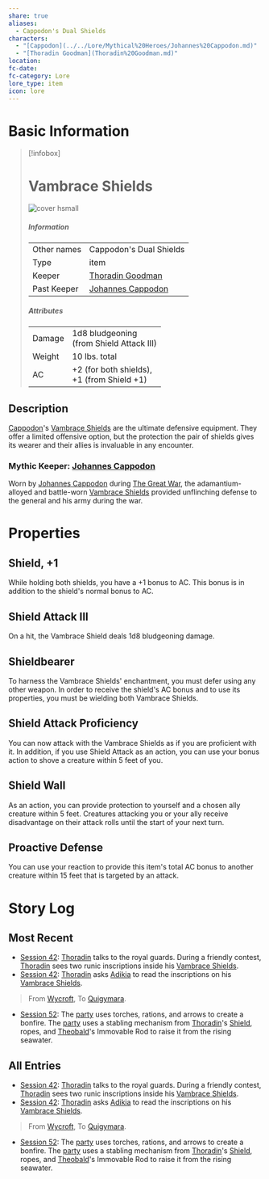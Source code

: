 ```yaml
---
share: true
aliases:
  - Cappodon's Dual Shields
characters:
  - "[Cappodon](../../Lore/Mythical%20Heroes/Johannes%20Cappodon.md)"
  - "[Thoradin Goodman](Thoradin%20Goodman.md)"
location: 
fc-date: 
fc-category: Lore
lore_type: item
icon: lore
---
```

# Basic Information
> [!infobox]
> # Vambrace Shields
> ![cover hsmall](../../zzz_attachments/Cappodon's%20Vambrace%20Shields.png)
> ##### Information
> |   |  |
> | ---- | ---- |
> | Other names | Cappodon's Dual Shields|
> | Type|item|
> |Keeper| [Thoradin Goodman](../../PCs/Thoradin%20Goodman.md)|
> |Past Keeper| [Johannes Cappodon](../../Lore/Mythical%20Heroes/Johannes%20Cappodon.md)|
> ##### Attributes
> |   |  |
> | ---- | ---- |
> |Damage| 1d8 bludgeoning<br>(from Shield Attack III)
> |Weight| 10 lbs. total|
> |AC| +2 (for both shields),<br>+1 (from Shield +1)|
## Description
[Cappodon](../../Lore/Mythical%20Heroes/Johannes%20Cappodon.md)'s [Vambrace Shields](Vambrace%20Shields.md) are the ultimate defensive equipment. They offer a limited offensive option, but the protection the pair of shields gives its wearer and their allies is invaluable in any encounter.
### Mythic Keeper: [Johannes Cappodon](../../Lore/Mythical%20Heroes/Johannes%20Cappodon.md)
Worn by [Johannes Cappodon](../../Lore/Mythical%20Heroes/Johannes%20Cappodon.md) during [The Great War](../../Lore/Kippian-Sumber%20War.md), the adamantium-alloyed and battle-worn [Vambrace Shields](Vambrace%20Shields.md) provided unflinching defense to the general and his army during the war.
# Properties
## Shield, +1
While holding both shields, you have a +1 bonus to AC. This bonus is in addition to the shield's normal bonus to AC.
## Shield Attack III
On a hit, the Vambrace Shield deals 1d8 bludgeoning damage.
## Shieldbearer
To harness the Vambrace Shields' enchantment, you must defer using any other weapon. In order to receive the shield's AC bonus and to use its properties, you must be wielding both Vambrace Shields.
## Shield Attack Proficiency
You can now attack with the Vambrace Shields as if you are proficient with it. In addition, if you use Shield Attack as an action, you can use your bonus action to shove a creature within 5 feet of you.
## Shield Wall
As an action, you can provide protection to yourself and a chosen ally creature within 5 feet. Creatures attacking you or your ally receive disadvantage on their attack rolls until the start of your next turn.
## Proactive Defense
You can use your reaction to provide this item's total AC bonus to another creature within 15 feet that is targeted by an attack.
# Story Log
## Most Recent
- [Session 42](../../Session%20Log/Session%2042.md): [Thoradin](Thoradin%20Goodman.md) talks to the royal guards. During a friendly contest, [Thoradin](Thoradin%20Goodman.md) sees two runic inscriptions inside his [Vambrace Shields](Vambrace%20Shields.md).
- [Session 42](../../Session%20Log/Session%2042.md): [Thoradin](Thoradin%20Goodman.md) asks [Adikia](Adikia%20Unalome.md) to read the inscriptions on his [Vambrace Shields](Vambrace%20Shields.md).
> From [Wycroft](Wycroft%20Mountain%20Kingdom.md), To [Quigymara](Quigymara.md).
- [Session 52](../../Session%20Log/Session%2052.md): The [party](Seven%20Up....md) uses torches, rations, and arrows to create a bonfire. The [party](Seven%20Up....md) uses a stabling mechanism from [Thoradin](Thoradin%20Goodman.md)'s [Shield](Vambrace%20Shields.md), ropes, and [Theobald](Theobald%20Clayhollow.md)'s Immovable Rod to raise it from the rising seawater.

## All Entries
- [Session 42](../../Session%20Log/Session%2042.md): [Thoradin](Thoradin%20Goodman.md) talks to the royal guards. During a friendly contest, [Thoradin](Thoradin%20Goodman.md) sees two runic inscriptions inside his [Vambrace Shields](Vambrace%20Shields.md).
- [Session 42](../../Session%20Log/Session%2042.md): [Thoradin](Thoradin%20Goodman.md) asks [Adikia](Adikia%20Unalome.md) to read the inscriptions on his [Vambrace Shields](Vambrace%20Shields.md).
> From [Wycroft](Wycroft%20Mountain%20Kingdom.md), To [Quigymara](Quigymara.md).
- [Session 52](../../Session%20Log/Session%2052.md): The [party](Seven%20Up....md) uses torches, rations, and arrows to create a bonfire. The [party](Seven%20Up....md) uses a stabling mechanism from [Thoradin](Thoradin%20Goodman.md)'s [Shield](Vambrace%20Shields.md), ropes, and [Theobald](Theobald%20Clayhollow.md)'s Immovable Rod to raise it from the rising seawater.

